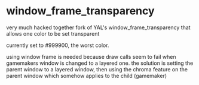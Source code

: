 # window_frame_transparency
very much hacked together fork of YAL's window_frame_transparency that allows one color to be set transparent 

currently set to #999900, the worst color.

using window frame is needed because draw calls seem to fail when gamemakers window is changed to a layered one.
the solution is setting the parent window to a layered window, then using the chroma feature on the parent window which somehow applies to the child (gamemaker)
